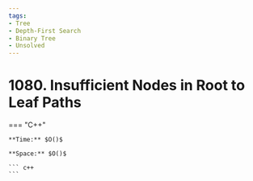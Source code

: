 ```yaml
---
tags:
- Tree
- Depth-First Search
- Binary Tree
- Unsolved
---
```



# 1080. Insufficient Nodes in Root to Leaf Paths

=== "C++"

    **Time:** $O()$

    **Space:** $O()$

    ``` c++
    ```